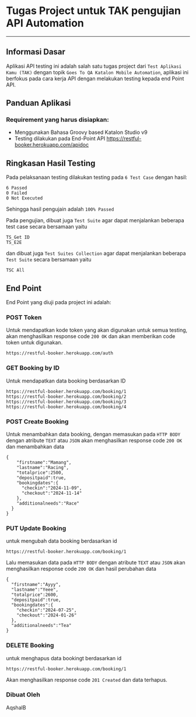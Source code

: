 # **Tugas Project untuk TAK pengujian API Automation**

------------------------------------------------
## **Informasi Dasar**
Aplikasi API testing ini adalah salah satu tugas project dari `Test Aplikasi Kamu (TAK)` dengan topik `Goes To QA Katalon Mobile Automation`, aplikasi ini berfokus pada cara kerja API dengan melakukan testing kepada end Point API.

## Panduan Aplikasi
### Requirement yang harus disiapkan:
* Menggunakan Bahasa Groovy based Katalon Studio v9
* Testing dilakukan pada End-Point API https://restful-booker.herokuapp.com/apidoc

## Ringkasan Hasil Testing
Pada pelaksanaan testing dilakukan testing pada `6 Test Case` dengan hasil:

```
6 Passed
0 Failed
0 Not Executed
```
Sehingga hasil pengujain adalah `100% Passed`

Pada pengujian, dibuat juga `Test Suite` agar dapat menjalankan beberapa test case secara bersamaan yaitu
```
TS_Get ID
TS_E2E
```
dan dibuat juga `Test Suites Collection` agar dapat menjalankan beberapa `Test Suite` secara bersamaan yaitu
```
TSC All
```

## End Point
End Point yang diuji pada project ini adalah:

### POST Token
Untuk mendapatkan kode token yang akan digunakan untuk semua testing, akan menghasilkan response code `200 OK` dan akan memberikan code token untuk digunakan.
```
https://restful-booker.herokuapp.com/auth
```

### GET Booking by ID
Untuk mendapatkan data booking berdasarkan ID
```
https://restful-booker.herokuapp.com/booking/1
https://restful-booker.herokuapp.com/booking/2
https://restful-booker.herokuapp.com/booking/3
https://restful-booker.herokuapp.com/booking/4
```
### POST Create Booking
Untuk menambahkan data booking, dengan memasukan pada `HTTP BODY` dengan atribute `TEXT` atau `JSON` akan menghasilkan response code `200 OK` dan menambahkan data
```
{
    "firstname":"Mamang",
    "lastname":"Racing",
    "totalprice":2500,
    "depositpaid":true,
    "bookingdates":{
      "checkin":"2024-11-09",
      "checkout":"2024-11-14"
    },
    "additionalneeds":"Race"
  }
}
```
### PUT Update Booking
untuk mengubah data booking berdasarkan id 
```
https://restful-booker.herokuapp.com/booking/1
```
Lalu memasukan data pada `HTTP BODY` dengan atribute `TEXT` atau `JSON` akan menghasilkan response code `200 OK` dan hasil perubahan data
```
{
  "firstname":"Ayyy",
  "lastname":"Yeee",
  "totalprice":2600,
  "depositpaid":true,
  "bookingdates":{
    "checkin":"2024-07-25",
    "checkout":"2024-01-26"
  },
  "additionalneeds":"Tea"
}
```
### DELETE Booking
untuk menghapus data bookingt berdasarkan id 
```
https://restful-booker.herokuapp.com/booking/1
```
Akan menghasilkan response code ```201 Created``` dan data terhapus.


### Dibuat Oleh
AqshalB
